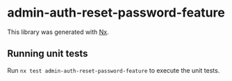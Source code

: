 # admin-auth-reset-password-feature

This library was generated with [Nx](https://nx.dev).

## Running unit tests

Run `nx test admin-auth-reset-password-feature` to execute the unit tests.
